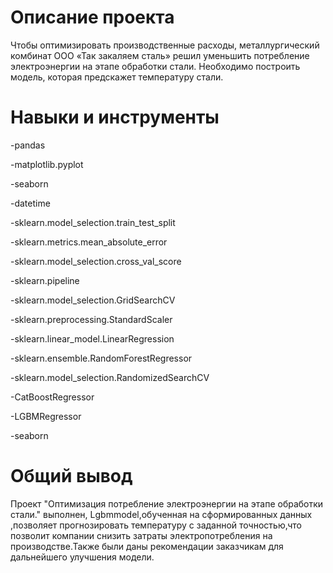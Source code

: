 # Описание проекта
Чтобы оптимизировать производственные расходы, металлургический комбинат ООО «Так закаляем сталь» решил уменьшить потребление электроэнергии на этапе обработки стали. Необходимо построить модель, которая предскажет температуру стали.
# Навыки и инструменты

-pandas 

-matplotlib.pyplot

-seaborn 

-datetime

-sklearn.model_selection.train_test_split

-sklearn.metrics.mean_absolute_error

-sklearn.model_selection.cross_val_score

-sklearn.pipeline

-sklearn.model_selection.GridSearchCV

-sklearn.preprocessing.StandardScaler

-sklearn.linear_model.LinearRegression

-sklearn.ensemble.RandomForestRegressor

-sklearn.model_selection.RandomizedSearchCV

-CatBoostRegressor

-LGBMRegressor

-seaborn 

# Общий вывод

Проект "Оптимизация потребление электроэнергии на этапе обработки стали." выполнен, Lgbmmodel,обученная на сформированных данных ,позволяет прогнозировать температуру с заданной точностью,что позволит компании снизить затраты электропотребления на производстве.Также были даны рекомендации заказчикам для дальнейшего улучшения модели.
